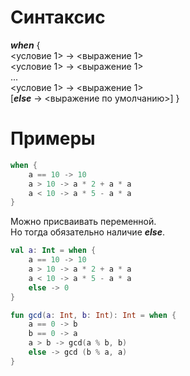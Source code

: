 # Синтаксис

___when___ {<br>
	<условие 1> -> <выражение 1><br>
	<условие 1> -> <выражение 1><br>
	...<br>
	<условие 1> -> <выражение 1><br>
	[___else___ -> <выражение по умолчанию>]
}

# Примеры

```Kotlin
when {
	a == 10 -> 10
	a > 10 -> a * 2 + a * a
	a < 10 -> a * 5 - a * a
}
```

Можно присваивать переменной.<br>
Но тогда обязательно наличие ___else___.

```Kotlin
val a: Int = when {
	a == 10 -> 10
	a > 10 -> a * 2 + a * a
	a < 10 -> a * 5 - a * a
	else -> 0
}
```

```Kotlin
fun gcd(a: Int, b: Int): Int = when {
    a == 0 -> b
    b == 0 -> a
    a > b -> gcd(a % b, b)
    else -> gcd (b % a, a)
}
```
